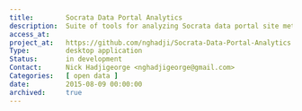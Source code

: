 ```yaml
---
title:        Socrata Data Portal Analytics
description:  Suite of tools for analyzing Socrata data portal site metrics and metadata.
access_at:
project_at:   https://github.com/nghadji/Socrata-Data-Portal-Analytics
Type:         desktop application
Status:       in development
Contact:      Nick Hadjigeorge <nghadjigeorge@gmail.com>
Categories:   [ open data ]
date:         2015-08-09 00:00:00
archived:     true
---
```

